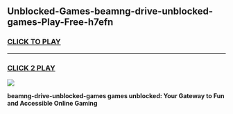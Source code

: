 
## Unblocked-Games-beamng-drive-unblocked-games-Play-Free-h7efn
<h3>
<a href="https://premium76.site?title=beamng-drive-unblocked-games&ref=23A">CLICK TO PLAY</a></h3>
<hr>

<h3>
<a href="https://premium76.site?title=beamng-drive-unblocked-games&ref=23A">CLICK 2 PLAY</a>
  
</h3>

<a href="https://premium76.site?title=beamng-drive-unblocked-games&ref=23A"><img src="https://clearcache.store/games.png"></a>


**beamng-drive-unblocked-games games unblocked: Your Gateway to Fun and Accessible Online Gaming**
